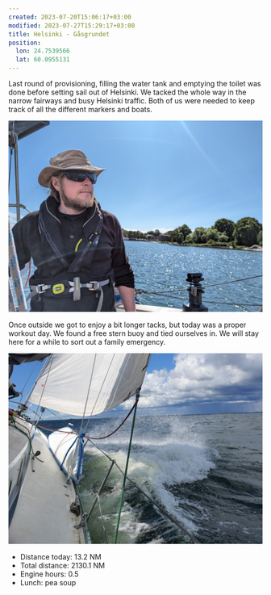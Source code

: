 ```yaml
---
created: 2023-07-20T15:06:17+03:00
modified: 2023-07-27T15:29:17+03:00
title: Helsinki - Gåsgrundet
position:
  lon: 24.7539566
  lat: 60.0955131
---
```


Last round of provisioning, filling the water tank and emptying the toilet was done before setting sail out of Helsinki. We tacked the whole way in the narrow fairways and busy Helsinki traffic. Both of us were needed to keep track of all the different markers and boats. 

![Image](../2023/bbab172eff33e7edb81a52159462973d.jpg) 

Once outside we got to enjoy a bit longer tacks, but today was a proper workout day. We found a free stern buoy and tied ourselves in. We will stay here for a while to sort out a family emergency.

![Image](../2023/27f6d57f94b70bdaad4a7a02b25b74ac.jpg) 

 * Distance today: 13.2 NM
 * Total distance: 2130.1 NM
 * Engine hours: 0.5
 * Lunch: pea soup
